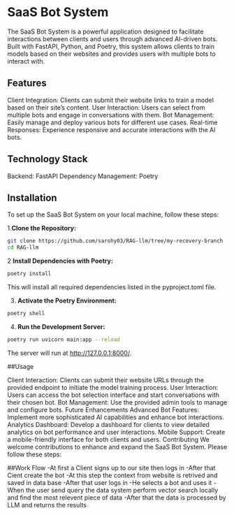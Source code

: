 # SaaS Bot System
The SaaS Bot System is a powerful application designed to facilitate interactions between clients and users through advanced AI-driven bots. Built with FastAPI, Python, and Poetry, this system allows clients to train models based on their websites and provides users with multiple bots to interact with.

## Features
Client Integration: Clients can submit their website links to train a model based on their site’s content.
User Interaction: Users can select from multiple bots and engage in conversations with them.
Bot Management: Easily manage and deploy various bots for different use cases.
Real-time Responses: Experience responsive and accurate interactions with the AI bots.

## Technology Stack
Backend: FastAPI
Dependency Management: Poetry

## Installation
To set up the SaaS Bot System on your local machine, follow these steps:

1.**Clone the Repository:**
```bash
git clone https://github.com/sarohy03/RAG-llm/tree/my-recovery-branch 
cd RAG-llm
```
2 **Install Dependencies with Poetry:**
```bash 
poetry install
```
This will install all required dependencies listed in the pyproject.toml file.

3. **Activate the Poetry Environment:**
```bash
poetry shell
```
4. **Run the Development Server:**

```bash
poetry run uvicorn main:app --reload
```
The server will run at http://127.0.0.1:8000/.

##Usage

Client Interaction: Clients can submit their website URLs through the provided endpoint to initiate the model training process.
User Interaction: Users can access the bot selection interface and start conversations with their chosen bot.
Bot Management: Use the provided admin tools to manage and configure bots.
Future Enhancements
Advanced Bot Features: Implement more sophisticated AI capabilities and enhance bot interactions.
Analytics Dashboard: Develop a dashboard for clients to view detailed analytics on bot performance and user interactions.
Mobile Support: Create a mobile-friendly interface for both clients and users.
Contributing
We welcome contributions to enhance and expand the SaaS Bot System. Please follow these steps:

##Work Flow 
-At first a Client signs up to our site then logs in 
-After that Cient create the bot 
-At this step the context from website is retrived and saved in data base 
-After that user logs in 
-He selects a bot and uses it 
-When the user send query the data system perform vector search locally and find the most relevent piece of data 
-After that the data is processed by LLM and returns the results
